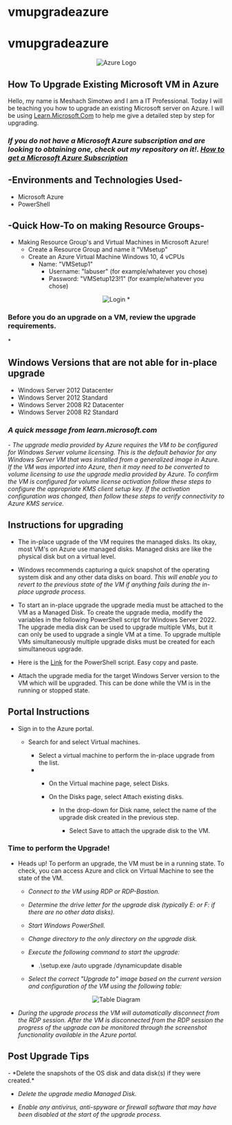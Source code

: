 # vmupgradeazure
# vmupgradeazure
<p align="center">
<img src="https://i.imgur.com/hbO1sQ3.png" alt="Azure Logo"/>
</p>

<h2>How To Upgrade Existing Microsoft VM in Azure</h2>

Hello, my name is Meshach Simotwo and I am a IT Professional. Today I will be teaching you how to upgrade an existing Microsoft server on Azure. I will be using [Learn.Microsoft.Com](https://learn.microsoft.com/en-us/azure/virtual-machines/windows-in-place-upgrade) to help me give a detailed step by step for upgrading.<br>

*<h3>If you do not have a Microsoft Azure subscription and are looking to obtaining one, check out my repository on it!. [How to get a Microsoft Azure Subscription](https://github.com/msimotwo/mszuresubscription)</h3>*

<h2>-Environments and Technologies Used-</h2>

- Microsoft Azure
- PowerShell

<h2>-Quick How-To on making Resource Groups-</h2>

  - Making Resource Group's and Virtual Machines in Microsoft Azure!
    - Create a Resource Group and name it "VMsetup"
    - Create an Azure Virtual Machine Windows 10, 4 vCPUs
      - Name: "VMSetup1"
        - Username: "labuser" (for example/whatever you chose)
        - Password: "VMSetup123!1" (for example/whatever you chose)

<p align="center">
<img src="https://i.imgur.com/OIz9zEZ.png" alt="Login"/>
*<h3>Before you do an upgrade on a VM, review the upgrade requirements.</h3>*

<h2>Windows Versions that are not able for in-place upgrade</h2>
  
  - Windows Server 2012 Datacenter
  - Windows Server 2012 Standard
  - Windows Server 2008 R2 Datacenter
  - Windows Server 2008 R2 Standard

*<h3>A quick message from learn.microsoft.com</h3>*

*- The upgrade media provided by Azure requires the VM to be configured for Windows Server volume licensing. This is the default behavior for any Windows Server VM that was installed from a generalized image in Azure. If the VM was imported into Azure, then it may need to be converted to volume licensing to use the upgrade media provided by Azure. To confirm the VM is configured for volume license activation follow these steps to configure the appropriate KMS client setup key. If the activation configuration was changed, then follow these steps to verify connectivity to Azure KMS service.*
  
<h2>Instructions for upgrading</h2>
 
- The in-place upgrade of the VM requires the managed disks. Its okay, most VM's on Azure use managed disks. Managed disks are like the physical disk but on a virtual level.
- Windows recommends capturing a quick snapshot of the operating system disk and any other data disks on board. *This will enable you to revert to the previous state of the VM if anything fails during the in-place upgrade process.*

- To start an in-place upgrade the upgrade media must be attached to the VM as a Managed Disk. To create the upgrade media, modify the variables in the following PowerShell script for Windows Server 2022. The upgrade media disk can be used to upgrade multiple VMs, but it can only be used to upgrade a single VM at a time. To upgrade multiple VMs simultaneously multiple upgrade disks must be created for each simultaneous upgrade.
- Here is the [Link](https://docs.google.com/document/d/1u3_zoOUYfd8HIRGuitxRaUUYFao06YZ9O-6I9rl8kOs/edit?usp=sharing) for the PowerShell script. Easy copy and paste.

- Attach the upgrade media for the target Windows Server version to the VM which will be upgraded. This can be done while the VM is in the running or stopped state.

<h2>Portal Instructions</h2>

- Sign in to the Azure portal.
  - Search for and select Virtual machines.

    - Select a virtual machine to perform the in-place upgrade from the list.
    - - On the Virtual machine page, select Disks.

      - On the Disks page, select Attach existing disks.

        - In the drop-down for Disk name, select the name of the upgrade disk created in the previous step.

          - Select Save to attach the upgrade disk to the VM.

<h3>Time to perform the Upgrade!</h3>

- Heads up! To perform an upgrade, the VM must be in a running state. To check, you can access Azure and click on Virtual Machine to see the state of the VM.
  
  - *Connect to the VM using RDP or RDP-Bastion.*

  - *Determine the drive letter for the upgrade disk (typically E: or F: if there are no other data disks).*

  - *Start Windows PowerShell.*

  - *Change directory to the only directory on the upgrade disk.*

  - *Execute the following command to start the upgrade:*
    - .\setup.exe /auto upgrade /dynamicupdate disable 

  - *Select the correct "Upgrade to" image based on the current version and configuration of the VM using the following table:*

<p align="center">
<img src="https://i.imgur.com/zgXdJnC.png" alt="Table Diagram"/>
</p>

- *During the upgrade process the VM will automatically disconnect from the RDP session. After the VM is disconnected from the RDP session the progress of the upgrade can be monitored through the screenshot functionality available in the Azure portal.*

<h2>Post Upgrade Tips</h3>
- *Delete the snapshots of the OS disk and data disk(s) if they were created.*

- *Delete the upgrade media Managed Disk.*

- *Enable any antivirus, anti-spyware or firewall software that may have been disabled at the start of the upgrade process.*
